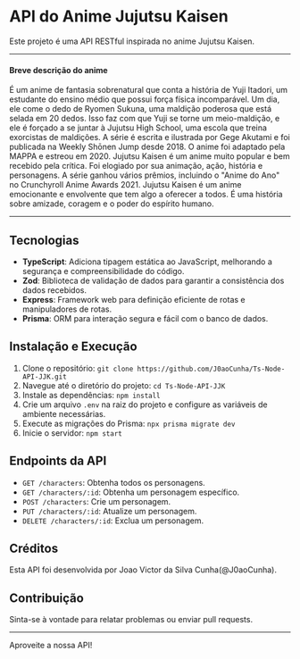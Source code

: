 # API do Anime Jujutsu Kaisen

Este projeto é uma API RESTful inspirada no anime Jujutsu Kaisen.

---

#### Breve descrição do anime 

  É um anime de fantasia sobrenatural que conta a história de Yuji Itadori, um estudante do ensino médio que possui força física incomparável. Um dia, ele come o dedo de Ryomen Sukuna, uma maldição poderosa que está selada em 20 dedos. Isso faz com que Yuji se torne um meio-maldição, e ele é forçado a se juntar à Jujutsu High School, uma escola que treina exorcistas de maldições. 
  A série é escrita e ilustrada por Gege Akutami e foi publicada na Weekly Shōnen Jump desde 2018. O anime foi adaptado pela MAPPA e estreou em 2020.
  Jujutsu Kaisen é um anime muito popular e bem recebido pela crítica. Foi elogiado por sua animação, ação, história e personagens. A série ganhou vários prêmios, incluindo o "Anime do Ano" no Crunchyroll Anime Awards 2021.
  Jujutsu Kaisen é um anime emocionante e envolvente que tem algo a oferecer a todos. É uma história sobre amizade, coragem e o poder do espírito humano.

---
## Tecnologias

- **TypeScript**: Adiciona tipagem estática ao JavaScript, melhorando a segurança e compreensibilidade do código.
- **Zod**: Biblioteca de validação de dados para garantir a consistência dos dados recebidos.
- **Express**: Framework web para definição eficiente de rotas e manipuladores de rotas.
- **Prisma**: ORM para interação segura e fácil com o banco de dados.

## Instalação e Execução

1. Clone o repositório: `git clone https://github.com/J0aoCunha/Ts-Node-API-JJK.git`
2. Navegue até o diretório do projeto: `cd Ts-Node-API-JJK`
3. Instale as dependências: `npm install`
4. Crie um arquivo `.env` na raiz do projeto e configure as variáveis de ambiente necessárias.
5. Execute as migrações do Prisma: `npx prisma migrate dev`
6. Inicie o servidor: `npm start`

## Endpoints da API

- `GET /characters`: Obtenha todos os personagens.
- `GET /characters/:id`: Obtenha um personagem específico.
- `POST /characters`: Crie um personagem.
- `PUT /characters/:id`: Atualize um personagem.
- `DELETE /characters/:id`: Exclua um personagem.

## Créditos

Esta API foi desenvolvida por Joao Victor da Silva Cunha(@J0aoCunha).

## Contribuição

Sinta-se à vontade para relatar problemas ou enviar pull requests.

---

Aproveite a nossa API!
